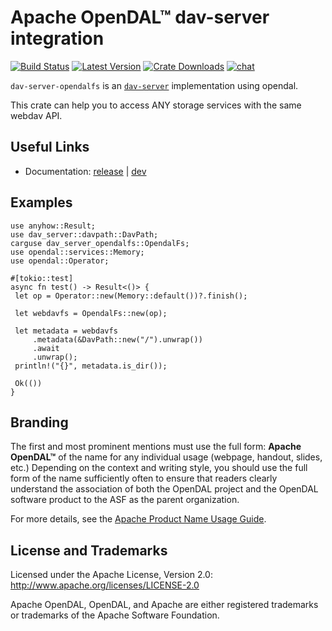 # Apache OpenDAL™ dav-server integration

[![Build Status]][actions] [![Latest Version]][crates.io] [![Crate Downloads]][crates.io] [![chat]][discord]

[build status]: https://img.shields.io/github/actions/workflow/status/apache/opendal/ci_integration_dav_server.yml?branch=main
[actions]: https://github.com/apache/opendal/actions?query=branch%3Amain
[latest version]: https://img.shields.io/crates/v/dav-server-opendalfs.svg
[crates.io]: https://crates.io/crates/dav-server-opendalfs
[crate downloads]: https://img.shields.io/crates/d/dav-server-opendalfs.svg
[chat]: https://img.shields.io/discord/1081052318650339399
[discord]: https://opendal.apache.org/discord

`dav-server-opendalfs` is an [`dav-server`](https://github.com/messense/dav-server-rs) implementation using opendal.

This crate can help you to access ANY storage services with the same webdav API.

## Useful Links

- Documentation: [release](https://docs.rs/dav-server-opendalfs/) | [dev](https://opendal.apache.org/docs/dav-server-opendalfs/dav_server_opendalfs/)

## Examples

```
use anyhow::Result;
use dav_server::davpath::DavPath;
carguse dav_server_opendalfs::OpendalFs;
use opendal::services::Memory;
use opendal::Operator;

#[tokio::test]
async fn test() -> Result<()> {
 let op = Operator::new(Memory::default())?.finish();

 let webdavfs = OpendalFs::new(op);

 let metadata = webdavfs
     .metadata(&DavPath::new("/").unwrap())
     .await
     .unwrap();
 println!("{}", metadata.is_dir());

 Ok(())
}
```

## Branding

The first and most prominent mentions must use the full form: **Apache OpenDAL™** of the name for any individual usage (webpage, handout, slides, etc.) Depending on the context and writing style, you should use the full form of the name sufficiently often to ensure that readers clearly understand the association of both the OpenDAL project and the OpenDAL software product to the ASF as the parent organization.

For more details, see the [Apache Product Name Usage Guide](https://www.apache.org/foundation/marks/guide).

## License and Trademarks

Licensed under the Apache License, Version 2.0: http://www.apache.org/licenses/LICENSE-2.0

Apache OpenDAL, OpenDAL, and Apache are either registered trademarks or trademarks of the Apache Software Foundation.
